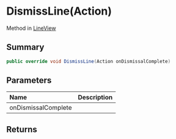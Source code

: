 # DismissLine(Action)

Method in [LineView](/api/csharp/yarn.unity.lineview.md)

## Summary



```csharp
public override void DismissLine(Action onDismissalComplete)
```

## Parameters

|Name|Description|
|:---|:---|
|onDismissalComplete||

## Returns



